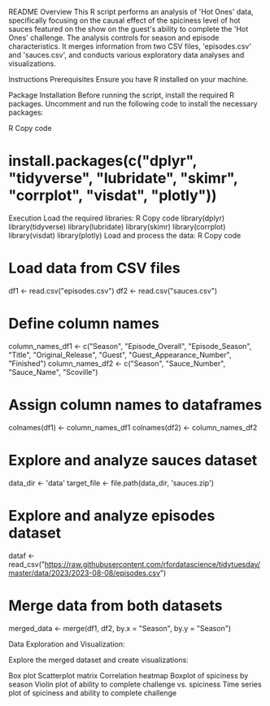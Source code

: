 README
Overview
This R script performs an analysis of 'Hot Ones' data, specifically focusing on the causal effect of the spiciness level of hot sauces featured on the show on the guest's ability to complete the 'Hot Ones' challenge. The analysis controls for season and episode characteristics. It merges information from two CSV files, 'episodes.csv' and 'sauces.csv', and conducts various exploratory data analyses and visualizations.

Instructions
Prerequisites
Ensure you have R installed on your machine.

Package Installation
Before running the script, install the required R packages. Uncomment and run the following code to install the necessary packages:

R
Copy code
# install.packages(c("dplyr", "tidyverse", "lubridate", "skimr", "corrplot", "visdat", "plotly"))
Execution
Load the required libraries:
  R
  Copy code
  library(dplyr)
  library(tidyverse)
  library(lubridate)
  library(skimr)
  library(corrplot)
  library(visdat)
  library(plotly)
Load and process the data:
  R
  Copy code
# Load data from CSV files
  df1 <- read.csv("episodes.csv")
  df2 <- read.csv("sauces.csv")

# Define column names
  column_names_df1 <- c("Season", "Episode_Overall", "Episode_Season", "Title", "Original_Release", "Guest", "Guest_Appearance_Number", "Finished")
  column_names_df2 <- c("Season", "Sauce_Number", "Sauce_Name", "Scoville")

# Assign column names to dataframes
  colnames(df1) <- column_names_df1
  colnames(df2) <- column_names_df2

# Explore and analyze sauces dataset
  data_dir <- 'data'
  target_file <- file.path(data_dir, 'sauces.zip')

# Explore and analyze episodes dataset
  dataf <- read_csv("https://raw.githubusercontent.com/rfordatascience/tidytuesday/master/data/2023/2023-08-08/episodes.csv")


# Merge data from both datasets
  merged_data <- merge(df1, df2, by.x = "Season", by.y = "Season")

Data Exploration and Visualization:

Explore the merged dataset and create visualizations:

  Box plot
  Scatterplot matrix
  Correlation heatmap
  Boxplot of spiciness by season
  Violin plot of ability to complete challenge vs. spiciness
  Time series plot of spiciness and ability to complete challenge
